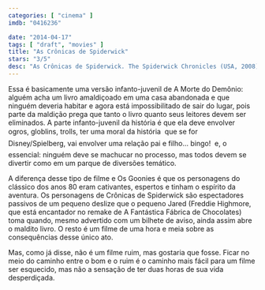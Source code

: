 ```yaml
---
categories: [ "cinema" ]
imdb: "0416236"

date: "2014-04-17"
tags: [ "draft", "movies" ]
title: "As Crônicas de Spiderwick"
stars: "3/5"
desc: "As Crônicas de Spiderwick. The Spiderwick Chronicles (USA, 2008). Dirigido por Mark Waters. Escrito por Karey Kirkpatrick, David Berenbaum, John Sayles, Tony DiTerlizzi, Holly Black. Com Freddie Highmore, Mary-Louise Parker, Nick Nolte, Sarah Bolger, Andrew McCarthy, Joan Plowright, David Strathairn, Seth Rogen, Martin Short."
---
```

Essa é basicamente uma versão infanto-juvenil de A Morte do Demônio: alguém acha um livro amaldiçoado em uma casa abandonada e que ninguém deveria habitar e agora está impossibilitado de sair do lugar, pois parte da maldição prega que tanto o livro quanto seus leitores devem ser eliminados. A parte infanto-juvenil da história é que ela deve envolver ogros, globlins, trolls, ter uma moral da história  que se for Disney/Spielberg, vai envolver uma relação pai e filho... bingo!  e, o essencial: ninguém deve se machucar no processo, mas todos devem se divertir como em um parque de diversões temático.

A diferença desse tipo de filme e Os Goonies é que os personagens do clássico dos anos 80 eram cativantes, espertos e tinham o espírito da aventura. Os personagens de Crônicas de Spiderwick são espectadores passivos de um pequeno deslize que o pequeno Jared (Freddie Highmore, que está encantador no remake de A Fantástica Fábrica de Chocolates) toma quando, mesmo advertido com um bilhete de aviso, ainda assim abre o maldito livro. O resto é um filme de uma hora e meia sobre as consequências desse único ato.

Mas, como já disse, não é um filme ruim, mas gostaria que fosse. Ficar no meio do caminho entre o bom e o ruim é o caminho mais fácil para um filme ser esquecido, mas não a sensação de ter duas horas de sua vida desperdiçada.
